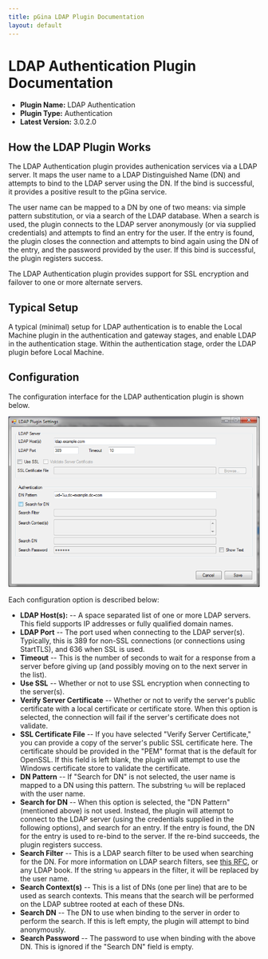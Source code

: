 ```yaml
---
title: pGina LDAP Plugin Documentation
layout: default
---
```


LDAP Authentication Plugin Documentation
===================

* **Plugin Name:** LDAP Authentication
* **Plugin Type:** Authentication
* **Latest Version:** 3.0.2.0

How the LDAP Plugin Works
--------------------------

The LDAP Authentication plugin provides authenication services via a LDAP server.  It maps the user
name to a LDAP Distinguished Name (DN) and attempts to bind to the LDAP server using the DN.
If the bind is successful, it provides a positive result to the pGina service.  

The user name can be mapped to a DN by one of two means: via simple pattern substitution, or via a 
search of the LDAP database.  When a search is used, the plugin connects to the LDAP server
anonymously (or via supplied credentials) and attempts to find an entry for the user.  If the
entry is found, the plugin closes the connection and attempts to bind again using the DN of 
the entry, and the password provided by the user.  If this bind is successful, the 
plugin registers success.

The LDAP Authentication plugin provides support for SSL encryption and failover to one or more
alternate servers.

Typical Setup
-------------------

A typical (minimal) setup for LDAP authentication is to enable the Local Machine plugin in the 
authentication and gateway stages, and enable LDAP in the authentication stage.  Within the 
authentication stage, order the LDAP plugin before Local Machine.

Configuration
---------------

The configuration interface for the LDAP authentication plugin is shown below.

![LDAP configuration](images/ldap_config.png)

Each configuration option is described below:

* **LDAP Host(s):** -- A space separated list of one or more LDAP servers.  This field supports
IP addresses or fully qualified domain names.
* **LDAP Port** -- The port used when connecting to the LDAP server(s).  Typically, this is
389 for non-SSL connections (or connections using StartTLS), and 636 when SSL is used.
* **Timeout** -- This is the number of seconds to wait for a response from a server before
giving up (and possibly moving on to the next server in the list).
* **Use SSL** -- Whether or not to use SSL encryption when connecting to the server(s).
* **Verify Server Certificate** -- Whether or not to verify the server's public certificate with
a local certificate or certificate store.  When this option is selected, the connection will fail
if the server's certificate does not validate.
* **SSL Certificate File** -- If you have selected "Verify Server Certificate," you can provide
a copy of the server's public SSL certificate here.  The certificate should be provided in the
"PEM" format that is the default for OpenSSL.  If this field is left blank, the plugin will attempt
to use the Windows certificate store to validate the certificate.
* **DN Pattern** -- If "Search for DN" is not selected, the user name is mapped to a DN using this
pattern.  The substring `%u` will be replaced with the user name.
* **Search for DN** -- When this option is selected, the "DN Pattern" (mentioned above) is not
used.  Instead, the plugin will attempt to connect to the LDAP server (using the credentials 
supplied in the following options), and search for an entry.  If the entry is found, the DN for 
the entry is used to re-bind to the server.  If the re-bind succeeds, the plugin registers success.
* **Search Filter** -- This is a LDAP search filter to be used when searching for the DN.  For
more information on LDAP search filters, see [this RFC](http://tools.ietf.org/html/rfc4515),
or any LDAP book.  If the string `%u` appears in the filter, it will be replaced by the user name.
* **Search Context(s)** -- This is a list of DNs (one per line) that are to be used as search
contexts.  This means that the search will be performed on the LDAP subtree rooted at each of these
DNs.
* **Search DN** -- The DN to use when binding to the server in order to perform the search.  If
this is left empty, the plugin will attempt to bind anonymously.
* **Search Password** -- The password to use when binding with the above DN.  This is ignored if
the "Search DN" field is empty.  
